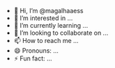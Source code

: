 - 👋 Hi, I’m @magalhaaess
- 👀 I’m interested in ...
- 🌱 I’m currently learning ...
- 💞️ I’m looking to collaborate on ...
- 📫 How to reach me ...
- 😄 Pronouns: ...
- ⚡ Fun fact: ...

<!---
magalhaaess/magalhaaess is a ✨ special ✨ repository because its `README.md` (this file) appears on your GitHub profile.
You can click the Preview link to take a look at your changes.
--->
